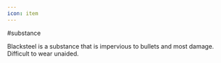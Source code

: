 ```yaml
---
icon: item 
---
```

#substance

Blacksteel is a substance that is impervious to bullets and most damage. Difficult to wear unaided.